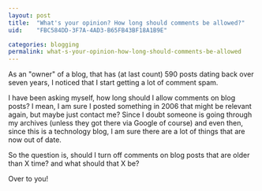 ```yaml
---
layout: post
title:  "What's your opinion? How long should comments be allowed?"
uid:	"FBC584DD-3F7A-4AD3-B65FB43BF18A1B9E"

categories: blogging
permalink: what-s-your-opinion-how-long-should-comments-be-allowed
---
```

<p>As an "owner" of a blog, that has (at last count) 590 posts dating back over seven years, I noticed that I start getting a lot of comment spam. </p>
<p>I have been asking myself, how long should I allow comments on blog posts? I mean, I am sure I posted something in 2006 that might be relevant again, but maybe just contact me? Since I doubt someone is going through my archives (unless they got there via Google of course) and even then, since this is a technology blog, I am sure there are a lot of things that are now out of date. </p>
<p>So the question is, should I turn off comments on blog posts that are older than X time? and what should that X be?</p>
<p>Over to you!</p>
<p> </p>